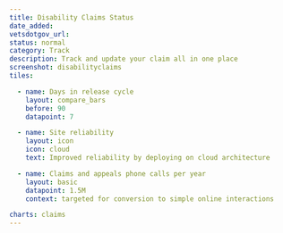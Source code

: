 ```yaml
---
title: Disability Claims Status
date_added:
vetsdotgov_url:
status: normal
category: Track
description: Track and update your claim all in one place
screenshot: disabilityclaims
tiles:

  - name: Days in release cycle
    layout: compare_bars
    before: 90
    datapoint: 7

  - name: Site reliability
    layout: icon
    icon: cloud
    text: Improved reliability by deploying on cloud architecture

  - name: Claims and appeals phone calls per year
    layout: basic
    datapoint: 1.5M
    context: targeted for conversion to simple online interactions

charts: claims
---
```

